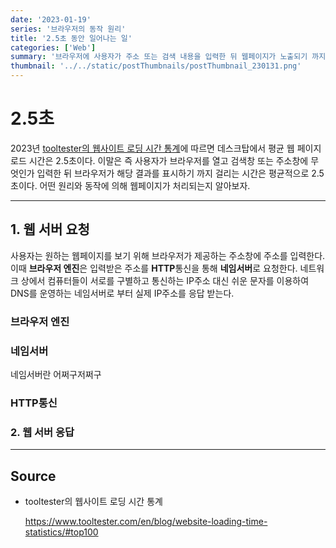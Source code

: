 ```yaml
---
date: '2023-01-19'
series: '브라우저의 동작 원리'
title: '2.5초 동안 일어나는 일'
categories: ['Web']
summary: '브라우저에 사용자가 주소 또는 검색 내용을 입력한 뒤 웹페이지가 노출되기 까지의 모든 흐름에 대하여'
thumbnail: '../../static/postThumbnails/postThumbnail_230131.png'
---
```


# 2.5초

2023년 [tooltester의 웹사이트 로딩 시간 통계](https://www.tooltester.com/en/blog/website-loading-time-statistics/#top100)에 따르면 데스크탑에서 평균 웹 페이지 로드 시간은 2.5초이다. 이말은 즉 사용자가 브라우저를 열고 검색창 또는 주소창에 무엇인가 입력한 뒤 브라우저가 해당 결과를 표시하기 까지 걸리는 시간은 평균적으로 2.5초이다. 어떤 원리와 동작에 의해 웹페이지가 처리되는지 알아보자.

---

## 1. 웹 서버 요청

사용자는 원하는 웹페이지를 보기 위해 브라우저가 제공하는 주소창에 주소를 입력한다. 이때 **브라우저 엔진**은 입력받은 주소를 **HTTP**통신을 통해 **네임서버**로 요청한다. 네트워크 상에서 컴퓨터들이 서로를 구별하고 통신하는 IP주소 대신 쉬운 문자를 이용하여 DNS를 운영하는 네임서버로 부터 실제 IP주소를 응답 받는다.

### 브라우저 엔진

### 네임서버

네임서버란 어쩌구저쩌구

### HTTP통신

### 2. 웹 서버 응답

---

## Source

- tooltester의 웹사이트 로딩 시간 통계

  [<https://www.tooltester.com/en/blog/website-loading-time-statistics/#top100>](https://www.tooltester.com/en/blog/website-loading-time-statistics/#top100)
